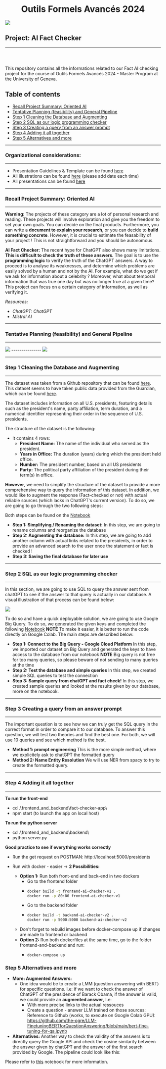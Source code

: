 <h1 align="center">
Outils Formels Avancés 2024</h1>
<div>
<td> 
<img src="./read_me_img/logo.png"></td>
<h2 style="white-space: nowrap">Project: AI Fact Checker</h2></td>
<hr style="clear:both">
<p style="font-size:0.85em; margin:2px; text-align:justify">
<br>
<br>
</div>

This repository contains all the informations related to our Fact AI checking project for the course of Outils Formels Avancés 2024 - Master Program at the University of Geneva. 

## Table of contents 
* [Recall Project Summary: Oriented AI](#recall-project-summary-oriented-ai)
* [Tentative Planning (feasibility) and General Pipeline](#tentative-planning-feasibility-and-general-pipeline)
* [Step 1 Cleaning the Database and Augmenting](#step-1-cleaning-the-database-and-augmenting)
* [Step 2 SQL as our logic programming checker](#step-2-sql-as-our-logic-programming-checker)
* [Step 3 Creating a query from an answer prompt](#step-3-creating-a-query-from-an-answer-prompt)
* [Step 4 Adding it all together](#step-4-adding-it-all-together)
* [Step 5 Alternatives and more](#step-5-alternatives-and-more)




--------------------------------
### Organizational considerations:
--------------------------------
- Presentation Guidelines & Template can be found [here](https://www.canva.com/design/DAF-DmpNG9c/8ihtV3W0dKmtPwSkx0wwTg/edit?utm_content=DAF-DmpNG9c&utm_campaign=designshare&utm_medium=link2&utm_source=sharebutton)
- All illustrations can be found [here](https://www.canva.com/design/DAF-ic70zwQ/VRxu6NuxIy0cWPR0cb42Sg/edit?utm_content=DAF-ic70zwQ&utm_campaign=designshare&utm_medium=link2&utm_source=sharebutton) (please add date each time)
- All presentations can be found [here](https://www.canva.com/design/DAF-Du2Eg4A/KWLavthYNvOxPrgarOtZJA/edit?utm_content=DAF-Du2Eg4A&utm_campaign=designshare&utm_medium=link2&utm_source=sharebutton)


-----------------------------------
### **Recall Project Summary: Oriented AI**
-----------------------------------

**Warning:** The projects of these category are a lot of personal research and reading. These projects will involve exploration and give you the freedom to set your own goals. You can decide on the final products. Furthermore, you can write a **document to explain your research**, or you can decide to **build something concrete**. However, it is crucial to estimate the feasability of your project ! This is not straightforward and you should be autonomous.

**AI Fact Checker:** The recent hype for ChatGPT also shows many limitations. **This is difficult to check the truth of these answers.** The goal is to use the **programming logic** to verify the truth of the ChatGPT answers. A way to proceed is to analyse its weaknesses, and determine which problems are easily solved by a human and not by the AI. For example, what do we get if we ask for information about a celebrity ? Moreover, what about temporal information that was true one day but was no longer true at a given time? This project can focus on a certain category of information, as well as verifying it.

*Resources:*
- *ChatGPT: ChatGPT*
- *Mistral AI*


--------------------------------
### Tentative Planning (feasibility) and General Pipeline
--------------------------------
<img src="./read_me_img/tentative_planning.png">
---------------
<img src="./read_me_img/general_pipeline.png">

-----------------------------------
### **Step 1 Cleaning the Database and Augmenting**
-----------------------------------
The dataset was taken from a Github repository that can be found [here](https://github.com/awhstin/Dataset-List/blob/master/presidents.csv). This dataset seems to have taken public data provided from the Guardian, which can be found [here](https://www.theguardian.com/news/datablog/2012/oct/15/us-presidents-listed).

The dataset includes information on all U.S. presidents, featuring details such as the president's name, party affiliation, term duration, and a numerical identifier representing their order in the sequence of U.S. presidents.

The structure of the dataset is the following: 
- It contains 4 rows:
    - **President Name:**  The name of the individual who served as the president.
    - **Years in Office:** The duration (years) during which the president held office.
    - **Number:** The president number, based on all US presidents
    - **Party:** The political party affiliation of the president during their term(s) in office.

**However**, we need to simplify the structure of the dataset to provide a more comprehensive way to query the information of this dataset. In addition, we would like to augment the response (Fact-checked or not) with actual reliable sources (which lacks in ChatGPT's current version). To do so, we are going to go through the two following steps:

Both steps can be found on the [Notebook](/Notebooks/Step_1_cleaning_augmenting_dataset.ipynb)
- **Step 1: Simplifying / Renaming the dataset:** In this step, we are going to rename columns and reorganize the database
- **Step 2: Augmenting the database:** In this step, we are going to add another column with actual links related to the presidents, in order to provide an advanced search to the user once the statement or fact is checked ! 
- **Step 3: Saving the final database for later use**


-----------------------------------
### **Step 2 SQL as our logic programming checker**
-----------------------------------

In this section, we are going to use SQL to query the answer sent from chatGPT to see if the answer to that query is actually in our database. A visual illustration of that process can be found below:

<img src="./read_me_img/SQL_logic.png">


To do so and have a quick deployable solution, we are going to use Google Big Query. To do so, we generated the given keys and completed the following [Notebook](/Notebooks/Step_2_big_query.ipynb) **NOTE** To make it easier, it is better to run the code directly on Google Colab. The main steps are described below:
- **Step 1: Connect to the Big Query - Google Cloud Platform** In this step, we imported our dataset on Big Query and generated the keys to have access to the database from our notebook **NOTE** Big query is not free for too many queries, so please beware of not sending to many queries at the time
- **Step 2: Test the database and simple queries** In this step, we created simple SQL queries to test the connection
- **Step 3: Sample query from chatGPT and fact check!** In this step, we created sample queries and looked at the results given by our database, more on the notebook.


-----------------------------------
### **Step 3 Creating a query from an answer prompt**
-----------------------------------
The important question is to see how we can truly get the SQL query in the correct format in order to compare it to our database. To answer this question, we will test two theories and find the best one. For both, we will use 10 queries and see which method is the best. 
- **Method 1: prompt engineering** This is the more simple method, where we explicitely ask to chatGPT the formatted query
- **Method 2: Name Entity Resolution** We will use NER from spacy to try to create the formatted query. 



-----------------------------------
### **Step 4 Adding it all together**
-----------------------------------

**To run the front-end**
- cd .\frontend_and_backend\fact-checker-app\
- npm start (to launch the app on local host)

**To run the python server**
-  cd .\frontend_and_backend\backend\
-  python server.py

**Good practice to see if everything works correctly**
- Run the get request on POSTMAN: http://localhost:5000/presidents

- Run with docker - easier -> **2 Possibilities:**
    - **Option 1:** Run both front-end and back-end in two dockers
        - Go to the frontend folder
        - ```bash
          docker build -t frontend-ai-checker-v1 .
          docker run -p 80:80 frontend-ai-checker-v1
        - Go to the backend folder
        - ```bash
          docker build -t backend-ai-checker-v2 .
          docker run -p 5000:5000 backend-ai-checker-v2
    - Don't forget to rebuild images before docker-compose up if changes are made to frontend or backend
    - **Option 2:** Run both dockerfiles at the same time, go to the folder frontend-and-backend and run:
        - ```bash
          docker-compose up


### **Step 5 Alternatives and more**

- **More: Augmented Answers:**
    - One idea would be to create a LMM (question answering with BERT) for specific questions. I.e: if we want to check the answer of ChatGPT of the presidence of Barack Obama, if the answer is valid, we could provide an **augmented answer**, I.e:
        - With more precise links to the actual ressouces 
        - Create a question - answer LLM trained on those sources:  Reference to Github (works, to execute on Google Colab GPU): https://github.com/the-ogre/LLM-FinetuningBERTforQuestionAnswering/blob/main/bert-fine-tuning-for-qa.ipynb
- **Alternatives:** Another way to check the validity of the answers is to directly query the Google API and check the cosine similarity between the answer given by chatGPT and the answer of the first search provided by Google. The pipeline could look like this:

Please refer to [this]() notebook for more information.
